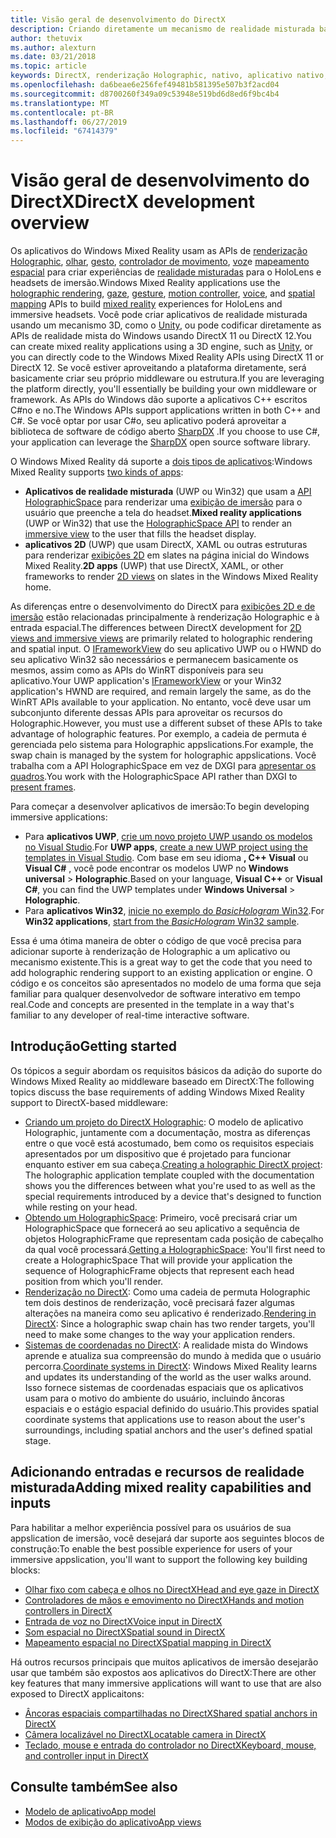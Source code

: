 ```yaml
---
title: Visão geral de desenvolvimento do DirectX
description: Criando diretamente um mecanismo de realidade misturada baseado em DirectX usando as APIs de realidade mista do Windows.
author: thetuvix
ms.author: alexturn
ms.date: 03/21/2018
ms.topic: article
keywords: DirectX, renderização Holographic, nativo, aplicativo nativo, WinRT, aplicativo WinRT, APIs de plataforma, mecanismo personalizado, middleware
ms.openlocfilehash: da6beae6e256fef49481b581395e507b3f2acd04
ms.sourcegitcommit: d8700260f349a09c53948e519bd6d8ed6f9bc4b4
ms.translationtype: MT
ms.contentlocale: pt-BR
ms.lasthandoff: 06/27/2019
ms.locfileid: "67414379"
---
```

# <a name="directx-development-overview"></a><span data-ttu-id="9d640-104">Visão geral de desenvolvimento do DirectX</span><span class="sxs-lookup"><span data-stu-id="9d640-104">DirectX development overview</span></span>


<span data-ttu-id="9d640-105">Os aplicativos do Windows Mixed Reality usam as APIs de [renderização Holographic](rendering.md), [olhar](gaze.md), [gesto](gestures.md), [controlador de movimento](motion-controllers.md), [voz](voice-input.md)e [mapeamento espacial](spatial-mapping.md) para criar experiências de [realidade misturadas](mixed-reality.md) para o HoloLens e headsets de imersão.</span><span class="sxs-lookup"><span data-stu-id="9d640-105">Windows Mixed Reality applications use the [holographic rendering](rendering.md), [gaze](gaze.md), [gesture](gestures.md), [motion controller](motion-controllers.md), [voice](voice-input.md), and [spatial mapping](spatial-mapping.md) APIs to build [mixed reality](mixed-reality.md) experiences for HoloLens and immersive headsets.</span></span> <span data-ttu-id="9d640-106">Você pode criar aplicativos de realidade misturada usando um mecanismo 3D, como o [Unity](unity-development-overview.md), ou pode codificar diretamente as APIs de realidade mista do Windows usando DirectX 11 ou DirectX 12.</span><span class="sxs-lookup"><span data-stu-id="9d640-106">You can create mixed reality applications using a 3D engine, such as [Unity](unity-development-overview.md), or you can directly code to the Windows Mixed Reality APIs using DirectX 11 or DirectX 12.</span></span> <span data-ttu-id="9d640-107">Se você estiver aproveitando a plataforma diretamente, será basicamente criar seu próprio middleware ou estrutura.</span><span class="sxs-lookup"><span data-stu-id="9d640-107">If you are leveraging the platform directly, you'll essentially be building your own middleware or framework.</span></span> <span data-ttu-id="9d640-108">As APIs do Windows dão suporte a aplicativos C++ escritos C#no e no.</span><span class="sxs-lookup"><span data-stu-id="9d640-108">The Windows APIs support applications written in both C++ and C#.</span></span> <span data-ttu-id="9d640-109">Se você optar por usar C#o, seu aplicativo poderá aproveitar a biblioteca de software de código aberto [SharpDX](http://sharpdx.org/) .</span><span class="sxs-lookup"><span data-stu-id="9d640-109">If you choose to use C#, your application can leverage the [SharpDX](http://sharpdx.org/) open source software library.</span></span>


<span data-ttu-id="9d640-110">O Windows Mixed Reality dá suporte a [dois tipos de aplicativos](app-views.md):</span><span class="sxs-lookup"><span data-stu-id="9d640-110">Windows Mixed Reality supports [two kinds of apps](app-views.md):</span></span>
* <span data-ttu-id="9d640-111">**Aplicativos de realidade misturada** (UWP ou Win32) que usam a [API HolographicSpace](getting-a-holographicspace.md) para renderizar uma [exibição de imersão](app-views.md) para o usuário que preenche a tela do headset.</span><span class="sxs-lookup"><span data-stu-id="9d640-111">**Mixed reality applications** (UWP or Win32) that use the [HolographicSpace API](getting-a-holographicspace.md) to render an [immersive view](app-views.md) to the user that fills the headset display.</span></span>
* <span data-ttu-id="9d640-112">**aplicativos 2D** (UWP) que usam DirectX, XAML ou outras estruturas para renderizar [exibições 2D](app-views.md#2d-views) em slates na página inicial do Windows Mixed Reality.</span><span class="sxs-lookup"><span data-stu-id="9d640-112">**2D apps** (UWP) that use DirectX, XAML, or other frameworks to render [2D views](app-views.md#2d-views) on slates in the Windows Mixed Reality home.</span></span>


<span data-ttu-id="9d640-113">As diferenças entre o desenvolvimento do DirectX para [exibições 2D e de imersão](app-views.md) estão relacionadas principalmente à renderização Holographic e à entrada espacial.</span><span class="sxs-lookup"><span data-stu-id="9d640-113">The differences between DirectX development for [2D views and immersive views](app-views.md) are primarily related to holographic rendering and spatial input.</span></span> <span data-ttu-id="9d640-114">O [IFrameworkView](https://msdn.microsoft.com/library/windows/apps/windows.applicationmodel.core.iframeworkview.aspx) do seu aplicativo UWP ou o HWND do seu aplicativo Win32 são necessários e permanecem basicamente os mesmos, assim como as APIs do WinRT disponíveis para seu aplicativo.</span><span class="sxs-lookup"><span data-stu-id="9d640-114">Your UWP application's [IFrameworkView](https://msdn.microsoft.com/library/windows/apps/windows.applicationmodel.core.iframeworkview.aspx) or your Win32 application's HWND are required, and remain largely the same, as do the WinRT APIs available to your application.</span></span> <span data-ttu-id="9d640-115">No entanto, você deve usar um subconjunto diferente dessas APIs para aproveitar os recursos do Holographic.</span><span class="sxs-lookup"><span data-stu-id="9d640-115">However, you must use a different subset of these APIs to take advantage of holographic features.</span></span> <span data-ttu-id="9d640-116">Por exemplo, a cadeia de permuta é gerenciada pelo sistema para Holographic appslications.</span><span class="sxs-lookup"><span data-stu-id="9d640-116">For example, the swap chain is managed by the system for holographic appslications.</span></span> <span data-ttu-id="9d640-117">Você trabalha com a API HolographicSpace em vez de DXGI para [apresentar os quadros](rendering-in-directx.md).</span><span class="sxs-lookup"><span data-stu-id="9d640-117">You work with the HolographicSpace API rather than DXGI to [present frames](rendering-in-directx.md).</span></span>

<span data-ttu-id="9d640-118">Para começar a desenvolver aplicativos de imersão:</span><span class="sxs-lookup"><span data-stu-id="9d640-118">To begin developing immersive applications:</span></span>
* <span data-ttu-id="9d640-119">Para **aplicativos UWP**, [crie um novo projeto UWP usando os modelos no Visual Studio](creating-a-holographic-directx-project.md).</span><span class="sxs-lookup"><span data-stu-id="9d640-119">For **UWP apps**, [create a new UWP project using the templates in Visual Studio](creating-a-holographic-directx-project.md).</span></span> <span data-ttu-id="9d640-120">Com base em seu idioma **, C++ Visual** ou **Visual C#** , você pode encontrar os modelos UWP no **Windows universal** > **Holographic**.</span><span class="sxs-lookup"><span data-stu-id="9d640-120">Based on your language, **Visual C++** or **Visual C#**, you can find the UWP templates under **Windows Universal** > **Holographic**.</span></span>
* <span data-ttu-id="9d640-121">Para **aplicativos Win32**, [inicie no exemplo do *BasicHologram* Win32](creating-a-holographic-directx-project.md#creating-a-win32-project).</span><span class="sxs-lookup"><span data-stu-id="9d640-121">For **Win32 applications**, [start from the *BasicHologram* Win32 sample](creating-a-holographic-directx-project.md#creating-a-win32-project).</span></span>

<span data-ttu-id="9d640-122">Essa é uma ótima maneira de obter o código de que você precisa para adicionar suporte à renderização de Holographic a um aplicativo ou mecanismo existente.</span><span class="sxs-lookup"><span data-stu-id="9d640-122">This is a great way to get the code that you need to add holographic rendering support to an existing application or engine.</span></span> <span data-ttu-id="9d640-123">O código e os conceitos são apresentados no modelo de uma forma que seja familiar para qualquer desenvolvedor de software interativo em tempo real.</span><span class="sxs-lookup"><span data-stu-id="9d640-123">Code and concepts are presented in the template in a way that's familiar to any developer of real-time interactive software.</span></span>


## <a name="getting-started"></a><span data-ttu-id="9d640-124">Introdução</span><span class="sxs-lookup"><span data-stu-id="9d640-124">Getting started</span></span>

<span data-ttu-id="9d640-125">Os tópicos a seguir abordam os requisitos básicos da adição do suporte do Windows Mixed Reality ao middleware baseado em DirectX:</span><span class="sxs-lookup"><span data-stu-id="9d640-125">The following topics discuss the base requirements of adding Windows Mixed Reality support to DirectX-based middleware:</span></span>

* <span data-ttu-id="9d640-126">[Criando um projeto do DirectX Holographic](creating-a-holographic-directx-project.md): O modelo de aplicativo Holographic, juntamente com a documentação, mostra as diferenças entre o que você está acostumado, bem como os requisitos especiais apresentados por um dispositivo que é projetado para funcionar enquanto estiver em sua cabeça.</span><span class="sxs-lookup"><span data-stu-id="9d640-126">[Creating a holographic DirectX project](creating-a-holographic-directx-project.md): The holographic application template coupled with the documentation shows you the differences between what you're used to as well as the special requirements introduced by a device that's designed to function while resting on your head.</span></span>
* <span data-ttu-id="9d640-127">[Obtendo um HolographicSpace](getting-a-holographicspace.md): Primeiro, você precisará criar um HolographicSpace que fornecerá ao seu aplicativo a sequência de objetos HolographicFrame que representam cada posição de cabeçalho da qual você processará.</span><span class="sxs-lookup"><span data-stu-id="9d640-127">[Getting a HolographicSpace](getting-a-holographicspace.md): You'll first need to create a HolographicSpace That will provide your application the sequence of HolographicFrame objects that represent each head position from which you'll render.</span></span>
* <span data-ttu-id="9d640-128">[Renderização no DirectX](rendering-in-directx.md): Como uma cadeia de permuta Holographic tem dois destinos de renderização, você precisará fazer algumas alterações na maneira como seu aplicativo é renderizado.</span><span class="sxs-lookup"><span data-stu-id="9d640-128">[Rendering in DirectX](rendering-in-directx.md): Since a holographic swap chain has two render targets, you'll need to make some changes to the way your application renders.</span></span>
* <span data-ttu-id="9d640-129">[Sistemas de coordenadas no DirectX](coordinate-systems-in-directx.md): A realidade mista do Windows aprende e atualiza sua compreensão do mundo à medida que o usuário percorra.</span><span class="sxs-lookup"><span data-stu-id="9d640-129">[Coordinate systems in DirectX](coordinate-systems-in-directx.md): Windows Mixed Reality learns and updates its understanding of the world as the user walks around.</span></span> <span data-ttu-id="9d640-130">Isso fornece sistemas de coordenadas espaciais que os aplicativos usam para o motivo do ambiente do usuário, incluindo âncoras espaciais e o estágio espacial definido do usuário.</span><span class="sxs-lookup"><span data-stu-id="9d640-130">This provides spatial coordinate systems that applications use to reason about the user's surroundings, including spatial anchors and the user's defined spatial stage.</span></span>

## <a name="adding-mixed-reality-capabilities-and-inputs"></a><span data-ttu-id="9d640-131">Adicionando entradas e recursos de realidade misturada</span><span class="sxs-lookup"><span data-stu-id="9d640-131">Adding mixed reality capabilities and inputs</span></span>

<span data-ttu-id="9d640-132">Para habilitar a melhor experiência possível para os usuários de sua appslication de imersão, você desejará dar suporte aos seguintes blocos de construção:</span><span class="sxs-lookup"><span data-stu-id="9d640-132">To enable the best possible experience for users of your immersive appslication, you'll want to support the following key building blocks:</span></span>

* [<span data-ttu-id="9d640-133">Olhar fixo com cabeça e olhos no DirectX</span><span class="sxs-lookup"><span data-stu-id="9d640-133">Head and eye gaze in DirectX</span></span>](gaze-in-directx.md)
* [<span data-ttu-id="9d640-134">Controladores de mãos e emovimento no DirectX</span><span class="sxs-lookup"><span data-stu-id="9d640-134">Hands and motion controllers in DirectX</span></span>](hands-and-motion-controllers-in-directx.md)
* [<span data-ttu-id="9d640-135">Entrada de voz no DirectX</span><span class="sxs-lookup"><span data-stu-id="9d640-135">Voice input in DirectX</span></span>](voice-input-in-directx.md)
* [<span data-ttu-id="9d640-136">Som espacial no DirectX</span><span class="sxs-lookup"><span data-stu-id="9d640-136">Spatial sound in DirectX</span></span>](spatial-sound-in-directx.md)
* [<span data-ttu-id="9d640-137">Mapeamento espacial no DirectX</span><span class="sxs-lookup"><span data-stu-id="9d640-137">Spatial mapping in DirectX</span></span>](spatial-mapping-in-directx.md)


<span data-ttu-id="9d640-138">Há outros recursos principais que muitos aplicativos de imersão desejarão usar que também são expostos aos aplicativos do DirectX:</span><span class="sxs-lookup"><span data-stu-id="9d640-138">There are other key features that many immersive applications will want to use that are also exposed to DirectX applicaitons:</span></span>

* [<span data-ttu-id="9d640-139">Âncoras espaciais compartilhadas no DirectX</span><span class="sxs-lookup"><span data-stu-id="9d640-139">Shared spatial anchors in DirectX</span></span>](shared-spatial-anchors-in-directx.md)
* [<span data-ttu-id="9d640-140">Câmera localizável no DirectX</span><span class="sxs-lookup"><span data-stu-id="9d640-140">Locatable camera in DirectX</span></span>](locatable-camera-in-directx.md)
* [<span data-ttu-id="9d640-141">Teclado, mouse e entrada do controlador no DirectX</span><span class="sxs-lookup"><span data-stu-id="9d640-141">Keyboard, mouse, and controller input in DirectX</span></span>](keyboard,-mouse,-and-controller-input-in-directx.md)

## <a name="see-also"></a><span data-ttu-id="9d640-142">Consulte também</span><span class="sxs-lookup"><span data-stu-id="9d640-142">See also</span></span>
* [<span data-ttu-id="9d640-143">Modelo de aplicativo</span><span class="sxs-lookup"><span data-stu-id="9d640-143">App model</span></span>](app-model.md)
* [<span data-ttu-id="9d640-144">Modos de exibição do aplicativo</span><span class="sxs-lookup"><span data-stu-id="9d640-144">App views</span></span>](app-views.md)
